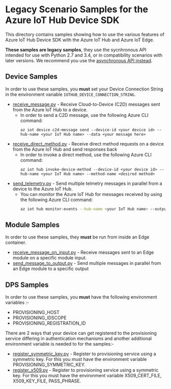 # Legacy Scenario Samples for the Azure IoT Hub Device SDK

This directory contains samples showing how to use the various features of Azure IoT Hub Device SDK with the Azure IoT Hub and Azure IoT Edge.

**These samples are legacy samples**, they use the sycnhronous API intended for use with Python 2.7 and 3.4, or in compatibility scenarios with later versions. We recommend you use the [asynchronous API instead](../advanced-hub-scenarios).


## Device Samples
In order to use these samples, you **must** set your Device Connection String in the environment variable `IOTHUB_DEVICE_CONNECTION_STRING`.

* [receive_message.py](receive_message.py) - Receive Cloud-to-Device (C2D) messages sent from the Azure IoT Hub to a device.
    * In order to send a C2D message, use the following Azure CLI command:
        ```
        az iot device c2d-message send --device-id <your device id> --hub-name <your IoT Hub name> --data <your message here>
        ```
* [receive_direct_method.py](receive_direct_method.py) - Receive direct method requests on a device from the Azure IoT Hub and send responses back
    * In order to invoke a direct method, use the following Azure CLI command:
        ```
        az iot hub invoke-device-method --device-id <your device id> --hub-name <your IoT Hub name> --method-name <desired method>
        ```
* [send_telemetry.py](send_telemetry.py) - Send multiple telmetry messages in parallel from a device to the Azure IoT Hub.
    * You can monitor the Azure IoT Hub for messages received by using the following Azure CLI command:
        ```bash
        az iot hub monitor-events --hub-name <your IoT Hub name> --output table
        ```

## Module Samples
In order to use these samples, they **must** be run from inside an Edge container.

* [receive_message_on_input.py](receive_message_on_input.py) - Receive messages sent to an Edge module on a specific module input.
* [send_message_to_output.py](send_message_to_output.py) - Send multiple messages in parallel from an Edge module to a specific output

## DPS Samples

In order to use these samples, you **must** have the following environment variables :-

* PROVISIONING_HOST
* PROVISIONING_IDSCOPE
* PROVISIONING_REGISTRATION_ID

There are 2 ways that your device can get registered to the provisioning service differing in authentication mechanisms and another additional environment variable is needed to for the samples:-

* [register_symmetric_key.py](register_symmetric_key.py) - Register to provisioning service using a symmetric key. For this you must have the environment variable PROVISIONING_SYMMETRIC_KEY.
* [register_x509.py](register_x509.py) - Register to provisioning service using a symmetric key. For this you must have the environment variable X509_CERT_FILE, X509_KEY_FILE, PASS_PHRASE.
